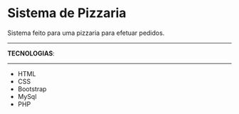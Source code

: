 # Sistema de Pizzaria

Sistema feito para uma pizzaria para efetuar pedidos.

***

**TECNOLOGIAS**:

***
- HTML
- CSS
- Bootstrap
- MySql
- PHP